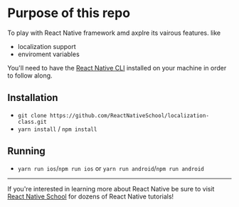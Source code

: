 # Purpose of this repo

To play with React Native framework amd axplre its vairous features.
like 
* localization support
* enviroment variables


You'll need to have the [React Native CLI](https://reactnative.dev/docs/environment-setup) installed on your machine in order to follow along.

## Installation

- `git clone https://github.com/ReactNativeSchool/localization-class.git`
- `yarn install` / `npm install`

## Running

- `yarn run ios`/`npm run ios` or `yarn run android`/`npm run android`

---

If you're interested in learning more about React Native be sure to visit [React Native School](https://www.reactnativeschool.com/) for dozens of React Native tutorials!
